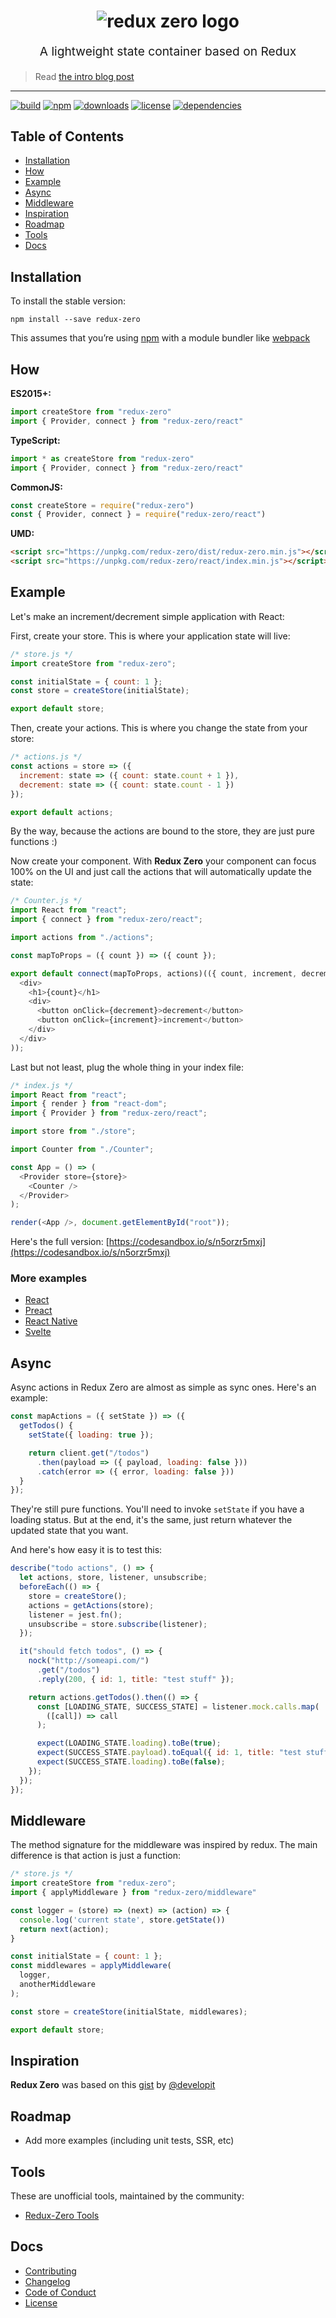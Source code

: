 <h1 align="center">
  <img src="https://s1.postimg.org/7p3dmmc3nz/logo_redux_zero.png" alt="redux zero logo" title="redux zero logo">
  <br>
</h1>
<p align="center" style="font-size: 1.2rem;">A lightweight state container based on Redux</p>

> Read [the intro blog post](https://medium.com/@matheusml/introducing-redux-zero-bea42214c7ee)

<hr />

[![build](https://img.shields.io/travis/concretesolutions/redux-zero/master.svg?style=flat-square)](https://travis-ci.org/concretesolutions/redux-zero)
[![npm](https://img.shields.io/npm/v/redux-zero.svg?style=flat-square)](https://www.npmjs.com/package/redux-zero)
[![downloads](https://img.shields.io/npm/dm/redux-zero.svg?style=flat-square)](https://www.npmjs.com/package/redux-zero)
[![license](https://img.shields.io/github/license/concretesolutions/redux-zero.svg?style=flat-square)]()
[![dependencies](https://img.shields.io/david/concretesolutions/redux-zero.svg?style=flat-square)]()


## Table of Contents

- [Installation](#installation)
- [How](#how)
- [Example](#example)
- [Async](#async)
- [Middleware](#middleware)
- [Inspiration](#inspiration)
- [Roadmap](#roadmap)
- [Tools](#tools)
- [Docs](#docs)


## Installation

To install the stable version:

```
npm install --save redux-zero
```

This assumes that you’re using [npm](https://www.npmjs.com/) with a module bundler like [webpack](https://webpack.js.org/)

## How

**ES2015+:**

```js
import createStore from "redux-zero"
import { Provider, connect } from "redux-zero/react"
```

**TypeScript:**

```js
import * as createStore from "redux-zero"
import { Provider, connect } from "redux-zero/react"
```

**CommonJS:**

```js
const createStore = require("redux-zero")
const { Provider, connect } = require("redux-zero/react")
```

**UMD:**

```html
<script src="https://unpkg.com/redux-zero/dist/redux-zero.min.js"></script>
<script src="https://unpkg.com/redux-zero/react/index.min.js"></script>
```

## Example

Let's make an increment/decrement simple application with React:

First, create your store. This is where your application state will live:

```js
/* store.js */
import createStore from "redux-zero";

const initialState = { count: 1 };
const store = createStore(initialState);

export default store;
```

Then, create your actions. This is where you change the state from your store:

```js
/* actions.js */
const actions = store => ({
  increment: state => ({ count: state.count + 1 }),
  decrement: state => ({ count: state.count - 1 })
});

export default actions;
```

By the way, because the actions are bound to the store, they are just pure functions :)

Now create your component. With **Redux Zero** your component can focus 100% on the UI and just call the actions that will automatically update the state:

```js
/* Counter.js */
import React from "react";
import { connect } from "redux-zero/react";

import actions from "./actions";

const mapToProps = ({ count }) => ({ count });

export default connect(mapToProps, actions)(({ count, increment, decrement }) => (
  <div>
    <h1>{count}</h1>
    <div>
      <button onClick={decrement}>decrement</button>
      <button onClick={increment}>increment</button>
    </div>
  </div>
));
```

Last but not least, plug the whole thing in your index file:

```js
/* index.js */
import React from "react";
import { render } from "react-dom";
import { Provider } from "redux-zero/react";

import store from "./store";

import Counter from "./Counter";

const App = () => (
  <Provider store={store}>
    <Counter />
  </Provider>
);

render(<App />, document.getElementById("root"));
```

Here's the full version: [https://codesandbox.io/s/n5orzr5mxj](https://codesandbox.io/s/n5orzr5mxj)

### More examples
- [React](https://github.com/concretesolutions/redux-zero/tree/master/examples/react/counter)
- [Preact](https://github.com/concretesolutions/redux-zero/tree/master/examples/preact/counter)
- [React Native](https://github.com/concretesolutions/redux-zero/tree/master/examples/react-native/counter)
- [Svelte](https://github.com/concretesolutions/redux-zero/tree/master/examples/svelte/counter)

## Async

Async actions in Redux Zero are almost as simple as sync ones. Here's an example:

```js
const mapActions = ({ setState }) => ({
  getTodos() {
    setState({ loading: true });

    return client.get("/todos")
      .then(payload => ({ payload, loading: false }))
      .catch(error => ({ error, loading: false }))
  }
});
```

They're still pure functions. You'll need to invoke `setState` if you have a loading status. But at the end, it's the same, just return whatever the updated state that you want.

And here's how easy it is to test this:

```js
describe("todo actions", () => {
  let actions, store, listener, unsubscribe;
  beforeEach(() => {
    store = createStore();
    actions = getActions(store);
    listener = jest.fn();
    unsubscribe = store.subscribe(listener);
  });

  it("should fetch todos", () => {
    nock("http://someapi.com/")
      .get("/todos")
      .reply(200, { id: 1, title: "test stuff" });

    return actions.getTodos().then(() => {
      const [LOADING_STATE, SUCCESS_STATE] = listener.mock.calls.map(
        ([call]) => call
      );

      expect(LOADING_STATE.loading).toBe(true);
      expect(SUCCESS_STATE.payload).toEqual({ id: 1, title: "test stuff" });
      expect(SUCCESS_STATE.loading).toBe(false);
    });
  });
});
```

## Middleware

The method signature for the middleware was inspired by redux. The main difference is that action is just a function:

```js
/* store.js */
import createStore from "redux-zero";
import { applyMiddleware } from "redux-zero/middleware"

const logger = (store) => (next) => (action) => {
  console.log('current state', store.getState())
  return next(action);
}

const initialState = { count: 1 };
const middlewares = applyMiddleware(
  logger,
  anotherMiddleware
);

const store = createStore(initialState, middlewares);

export default store;
```

## Inspiration
**Redux Zero** was based on this [gist](https://gist.github.com/developit/55c48d294abab13a146eac236bae3219) by [@developit](https://github.com/developit)

## Roadmap
- Add more examples (including unit tests, SSR, etc)

## Tools
These are unofficial tools, maintained by the community:
- [Redux-Zero Tools](https://github.com/nyteshade/rzero-tools)

## Docs

* [Contributing](https://github.com/concretesolutions/redux-zero/blob/master/CONTRIBUTING.md)
* [Changelog](https://github.com/concretesolutions/redux-zero/blob/master/CHANGELOG.md)
* [Code of Conduct](https://github.com/concretesolutions/redux-zero/blob/master/CODE_OF_CONDUCT.md)
* [License](https://github.com/concretesolutions/redux-zero/blob/master/LICENSE)
